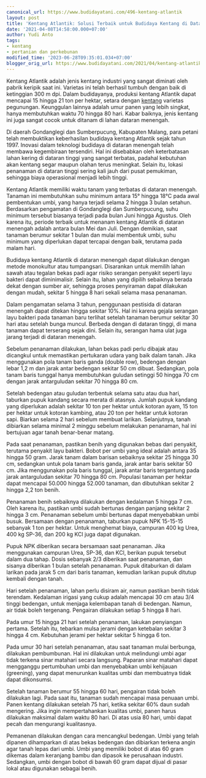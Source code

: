 ```yaml
---
canonical_url: https://www.budidayatani.com/496-kentang-atlantik
layout: post
title: 'Kentang Atlantik: Solusi Terbaik untuk Budidaya Kentang di Dataran Menengah'
date: '2021-04-08T14:58:00.000+07:00'
author: Yudi Anto
tags:
- kentang
- pertanian dan perkebunan
modified_time: '2023-06-28T09:35:01.034+07:00'
blogger_orig_url: https://www.budidayatani.com/2021/04/kentang-atlantik-turun-gunung.html
---
```


<p>Kentang Atlantik adalah jenis kentang industri yang sangat diminati oleh pabrik keripik saat ini. Varietas ini telah berhasil tumbuh dengan baik di ketinggian 300 m dpi. Dalam budidayanya, produksi kentang Atlantik dapat mencapai 15 hingga 21 ton per hektar, setara dengan <a href="https://www.budidayatani.com/search/label/kentang">kentang</a> varietas pegunungan. Keunggulan lainnya adalah umur panen yang lebih singkat, hanya membutuhkan waktu 70 hingga 80 hari. Kabar baiknya, jenis kentang ini juga sangat cocok untuk ditanam di lahan dataran menengah.</p><p>Di daerah Gondanglegi dan Sumberpucung, Kabupaten Malang, para petani telah membuktikan keberhasilan budidaya kentang Atlantik sejak tahun 1997. Inovasi dalam teknologi budidaya di dataran menengah telah membawa kegembiraan tersendiri. Hal ini disebabkan oleh keterbatasan lahan kering di dataran tinggi yang sangat terbatas, padahal kebutuhan akan kentang segar maupun olahan terus meningkat. Selain itu, lokasi penanaman di dataran tinggi sering kali jauh dari pusat pemukiman, sehingga biaya operasional menjadi lebih tinggi.</p><p>Kentang Atlantik memiliki waktu tanam yang terbatas di dataran menengah. Tanaman ini membutuhkan suhu minimum antara 15° hingga 18°C pada awal pembentukan umbi, yang hanya terjadi selama 2 hingga 3 bulan setahun. Berdasarkan pengamatan di Gondanglegi dan Sumberpucung, suhu minimum tersebut biasanya terjadi pada bulan Juni hingga Agustus. Oleh karena itu, periode terbaik untuk menanam kentang Atlantik di dataran menengah adalah antara bulan Mei dan Juli. Dengan demikian, saat tanaman berumur sekitar 1 bulan dan mulai membentuk umbi, suhu minimum yang diperlukan dapat tercapai dengan baik, terutama pada malam hari.</p><p>Budidaya kentang Atlantik di dataran menengah dapat dilakukan dengan metode monokultur atau tumpangsari. Disarankan untuk memilih lahan sawah atau tegalan bekas padi agar risiko serangan penyakit seperti layu bakteri dapat diminimalisir. Selain itu, lahan yang dipilih sebaiknya berada dekat dengan sumber air, sehingga proses penyiraman dapat dilakukan dengan mudah, sekitar 5 hingga 8 hari sekali selama masa penanaman.</p><p>Dalam pengamatan selama 3 tahun, penggunaan pestisida di dataran menengah dapat ditekan hingga sekitar 10%. Hal ini karena gejala serangan layu bakteri pada tanaman baru terlihat setelah tanaman berumur sekitar 30 hari atau setelah bunga muncul. Berbeda dengan di dataran tinggi, di mana tanaman dapat terserang sejak dini. Selain itu, serangan hama ulat juga jarang terjadi di dataran menengah.</p><p>Sebelum penanaman dilakukan, lahan bekas padi perlu dibajak atau dicangkul untuk memastikan pertukaran udara yang baik dalam tanah. Jika menggunakan pola tanam baris ganda (double row), bedengan dengan lebar 1,2 m dan jarak antar bedengan sekitar 50 cm dibuat. Sedangkan, pola tanam baris tunggal hanya membutuhkan guludan setinggi 50 hingga 70 cm dengan jarak antarguludan sekitar 70 hingga 80 cm.</p><p>Setelah bedengan atau guludan terbentuk selama satu atau dua hari, taburkan pupuk kandang secara merata di atasnya. Jumlah pupuk kandang yang diperlukan adalah sekitar 10 ton per hektar untuk kotoran ayam, 15 ton per hektar untuk kotoran kambing, atau 20 ton per hektar untuk kotoran sapi. Biarkan selama 2 hari sebelum membuat larikan. Selanjutnya, tanah dibiarkan selama minimal 2 minggu sebelum melakukan penanaman, hal ini bertujuan agar tanah benar-benar matang.</p><p>Pada saat penanaman, pastikan benih yang digunakan bebas dari penyakit, terutama penyakit layu bakteri. Bobot per umbi yang ideal adalah antara 35 hingga 50 gram. Jarak tanam dalam barisan sebaiknya sekitar 25 hingga 30 cm, sedangkan untuk pola tanam baris ganda, jarak antar baris sekitar 50 cm. Jika menggunakan pola baris tunggal, jarak antar baris tergantung pada jarak antarguludan sekitar 70 hingga 80 cm. Populasi tanaman per hektar dapat mencapai 50.000 hingga 52.000 tanaman, dan dibutuhkan sekitar 2 hingga 2,2 ton benih.</p><p>Penanaman benih sebaiknya dilakukan dengan kedalaman 5 hingga 7 cm. Oleh karena itu, pastikan umbi sudah bertunas dengan panjang sekitar 2 hingga 3 cm. Penanaman sebelum umbi bertunas dapat menyebabkan umbi busuk. Bersamaan dengan penanaman, taburkan pupuk NPK 15-15-15 sebanyak 1 ton per hektar. Untuk menghemat biaya, campuran 400 kg Urea, 400 kg SP-36, dan 200 kg KCl juga dapat digunakan.</p><p>Pupuk NPK diberikan secara bersamaan saat penanaman. Jika menggunakan campuran Urea, SP-36, dan KCl, berikan pupuk tersebut dalam dua tahap. Dosis sebanyak 2/3 diberikan saat penanaman, dan sisanya diberikan 1 bulan setelah penanaman. Pupuk ditaburkan di dalam larikan pada jarak 5 cm dari baris tanaman, kemudian larikan pupuk ditutup kembali dengan tanah.</p><p>Hari setelah penanaman, lahan perlu disiram air, namun pastikan benih tidak terendam. Kedalaman irigasi yang cukup adalah mencapai 30 cm atau 3/4 tinggi bedengan, untuk menjaga kelembapan tanah di bedengan. Namun, air tidak boleh tergenang. Pengairan dilakukan setiap 5 hingga 8 hari.</p><p>Pada umur 15 hingga 21 hari setelah penanaman, lakukan penyiangan pertama. Setelah itu, tebarkan mulsa jerami dengan ketebalan sekitar 3 hingga 4 cm. Kebutuhan jerami per hektar sekitar 5 hingga 6 ton.</p><p>Pada umur 30 hari setelah penanaman, atau saat tanaman mulai berbunga, dilakukan pembumbunan. Hal ini dilakukan untuk melindungi umbi agar tidak terkena sinar matahari secara langsung. Paparan sinar matahari dapat mengganggu pertumbuhan umbi dan menyebabkan umbi kehijauan (greening), yang dapat menurunkan kualitas umbi dan membuatnya tidak dapat dikonsumsi.</p><p>Setelah tanaman berumur 55 hingga 60 hari, pengairan tidak boleh dilakukan lagi. Pada saat itu, tanaman sudah mencapai masa penuaan umbi. Panen kentang dilakukan setelah 75 hari, ketika sekitar 60% daun sudah mengering. Jika ingin mempertahankan kualitas umbi, panen harus dilakukan maksimal dalam waktu 80 hari. Di atas usia 80 hari, umbi dapat pecah dan mengurangi kualitasnya.</p><p>Pemanenan dilakukan dengan cara mencangkul bedengan. Umbi yang telah dipanen dihamparkan di atas bekas bedengan dan dibiarkan terkena angin agar tanah lepas dari umbi. Umbi yang memiliki bobot di atas 60 gram dikemas dalam keranjang bambu dan dipasok ke perusahaan industri. Sedangkan, umbi dengan bobot di bawah 60 gram dapat dijual di pasar lokal atau digunakan sebagai benih.</p>